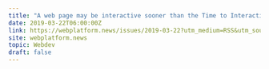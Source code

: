 ```yaml
---
title: "A web page may be interactive sooner than the Time to Interactive metric suggests."
date: 2019-03-22T06:00:00Z
link: https://webplatform.news/issues/2019-03-22?utm_medium=RSS&utm_source=hune
site: webplatform.news
topic: Webdev
draft: false
---
```

